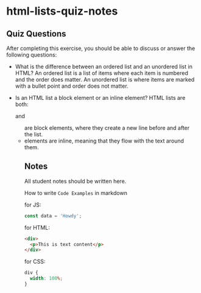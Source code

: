 # html-lists-quiz-notes

## Quiz Questions

After completing this exercise, you should be able to discuss or answer the following questions:

- What is the difference between an ordered list and an unordered list in HTML?
  An ordered list is a list of items where each item is numbered and the order does matter.
  An unordered list is where items are marked with a bullet point and order does not matter.

- Is an HTML list a block element or an inline element?
HTML lists are both:
<ol> and <ul> are block elements, where they create a new line before and after the list.
<li> elements are inline, meaning that they flow with the text around them.

## Notes

All student notes should be written here.

How to write `Code Examples` in markdown

for JS:

```javascript
const data = 'Howdy';
```

for HTML:

```html
<div>
  <p>This is text content</p>
</div>
```

for CSS:

```css
div {
  width: 100%;
}
```
